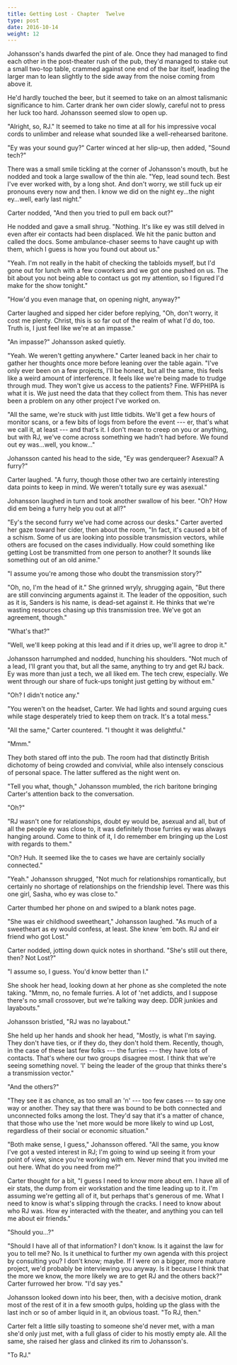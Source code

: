 ```yaml
---
title: Getting Lost - Chapter  Twelve
type: post
date: 2016-10-14
weight: 12
---
```


Johansson's hands dwarfed the pint of ale. Once they had managed to find each other in the post-theater rush of the pub, they'd managed to stake out a small two-top table, crammed against one end of the bar itself, leading the larger man to lean slightly to the side away from the noise coming from above it.

He'd hardly touched the beer, but it seemed to take on an almost talismanic significance to him. Carter drank her own cider slowly, careful not to press her luck too hard. Johansson seemed slow to open up.

"Alright, so, RJ." It seemed to take no time at all for his impressive vocal cords to unlimber and release what sounded like a well-rehearsed baritone.

"Ey was your sound guy?" Carter winced at her slip-up, then added, "Sound tech?"

There was a small smile tickling at the corner of Johansson's mouth, but he nodded and took a large swallow of the thin ale. "Yep, lead sound tech. Best I've ever worked with, by a long shot. And don't worry, we still fuck up eir pronouns every now and then. I know we did on the night ey...the night ey...well, early last night."

Carter nodded, "And then you tried to pull em back out?"

He nodded and gave a small shrug. "Nothing. It's like ey was still delved in even after eir contacts had been displaced. We hit the panic button and called the docs. Some ambulance-chaser seems to have caught up with them, which I guess is how you found out about us."

"Yeah. I'm not really in the habit of checking the tabloids myself, but I'd gone out for lunch with a few coworkers and we got one pushed on us. The bit about you not being able to contact us got my attention, so I figured I'd make for the show tonight."

"How'd you even manage that, on opening night, anyway?"

Carter laughed and sipped her cider before replying, "Oh, don't worry, it cost me plenty. Christ, this is so far out of the realm of what I'd do, too. Truth is, I just feel like we're at an impasse."

"An impasse?" Johansson asked quietly.

"Yeah. We weren't getting anywhere." Carter leaned back in her chair to gather her thoughts once more before leaning over the table again. "I've only ever been on a few projects, I'll be honest, but all the same, this feels like a weird amount of interference. It feels like we're being made to trudge through mud. They won't give us access to the patients? Fine. WFPHIPA is what it is. We just need the data that they collect from them. This has never been a problem on any other project I've worked on.

"All the same, we're stuck with just little tidbits. We'll get a few hours of monitor scans, or a few bits of logs from before the event --- er, that's what we call it, at least --- and that's it. I don't mean to creep on you or anything, but with RJ, we've come across something we hadn't had before. We found out ey was...well, you know..."

Johansson canted his head to the side, "Ey was genderqueer? Asexual? A furry?"

Carter laughed. "A furry, though those other two are certainly interesting data points to keep in mind. We weren't totally sure ey was asexual."

Johansson laughed in turn and took another swallow of his beer. "Oh? How did em being a furry help you out at all?"

"Ey's the second furry we've had come across our desks." Carter averted her gaze toward her cider, then about the room, "In fact, it's caused a bit of a schism. Some of us are looking into possible transmission vectors, while others are focused on the cases individually. How could something like getting Lost be transmitted from one person to another? It sounds like something out of an old anime."

"I assume you're among those who doubt the transmission story?"

"Oh, no, I'm the head of it." She grinned wryly, shrugging again, "But there are still convincing arguments against it. The leader of the opposition, such as it is, Sanders is his name, is dead-set against it. He thinks that we're wasting resources chasing up this transmission tree. We've got an agreement, though."

"What's that?"

"Well, we'll keep poking at this lead and if it dries up, we'll agree to drop it."

Johansson harrumphed and nodded, hunching his shoulders. "Not much of a lead, I'll grant you that, but all the same, anything to try and get RJ back. Ey was more than just a tech, we all liked em. The tech crew, especially. We went through our share of fuck-ups tonight just getting by without em."

"Oh? I didn't notice any."

"You weren't on the headset, Carter. We had lights and sound arguing cues while stage desperately tried to keep them on track. It's a total mess."

"All the same," Carter countered. "I thought it was delightful."

"Mmm."

They both stared off into the pub. The room had that distinctly British dichotomy of being crowded and convivial, while also intensely conscious of personal space. The latter suffered as the night went on.

"Tell you what, though," Johansson mumbled, the rich baritone bringing Carter's attention back to the conversation.

"Oh?"

"RJ wasn't one for relationships, doubt ey would be, asexual and all, but of all the people ey was close to, it was definitely those furries ey was always hanging around. Come to think of it, I do remember em bringing up the Lost with regards to them."

"Oh? Huh. It seemed like the to cases we have are certainly socially connected."

"Yeah." Johansson shrugged, "Not much for relationships romantically, but certainly no shortage of relationships on the friendship level. There was this one girl, Sasha, who ey was close to."

Carter thumbed her phone on and swiped to a blank notes page.

"She was eir childhood sweetheart," Johansson laughed. "As much of a sweetheart as ey would confess, at least. She knew 'em both. RJ and eir friend who got Lost."

Carter nodded, jotting down quick notes in shorthand. "She's still out there, then? Not Lost?"

"I assume so, I guess. You'd know better than I."

She shook her head, looking down at her phone as she completed the note taking. "Mmm, no, no female furries. A lot of 'net addicts, and I suppose there's no small crossover, but we're talking way deep. DDR junkies and layabouts."

Johansson bristled, "RJ was no layabout."

She held up her hands and shook her head, "Mostly, is what I'm saying. They don't have ties, or if they do, they don't hold them. Recently, though, in the case of these last few folks --- the furries --- they have lots of contacts. That's where our two groups disagree most. I think that we're seeing something novel. 'I' being the leader of the group that thinks there's a transmission vector."

"And the others?"

"They see it as chance, as too small an 'n' --- too few cases --- to say one way or another. They say that there was bound to be both connected and unconnected folks among the lost. They'd say that it's a matter of chance, that those who use the 'net more would be more likely to wind up Lost, regardless of their social or economic situation."

"Both make sense, I guess," Johansson offered. "All the same, you know I've got a vested interest in RJ; I'm going to wind up seeing it from your point of view, since you're working with em. Never mind that you invited me out here. What do you need from me?"

Carter thought for a bit, "I guess I need to know more about em. I have all of eir stats, the dump from eir workstation and the time leading up to it. I'm assuming we're getting all of it, but perhaps that's generous of me. What I need to know is what's slipping through the cracks. I need to know about who RJ was. How ey interacted with the theater, and anything you can tell me about eir friends."

"Should you...?"

"Should I have all of that information? I don't know. Is it against the law for you to tell me? No. Is it unethical to further my own agenda with this project by consulting you? I don't know; maybe. If I were on a bigger, more mature project, we'd probably be interviewing you anyway. Is it because I think that the more we know, the more likely we are to get RJ and the others back?" Carter furrowed her brow. "I'd say yes."

Johansson looked down into his beer, then, with a decisive motion, drank most of the rest of it in a few smooth gulps, holding up the glass with the last inch or so of amber liquid in it, an obvious toast. "To RJ, then."

Carter felt a little silly toasting to someone she'd never met, with a man she'd only just met, with a full glass of cider to his mostly empty ale. All the same, she raised her glass and clinked its rim to Johansson's.

"To RJ."
